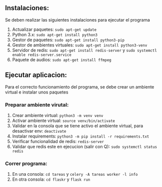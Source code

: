 ## Instalaciones:
Se deben realizar las siguientes instalaciones para ejecutar el programa
1. Actualizar paquetes: `sudo apt-get update`
2. Python 3.x: `sudo apt-get install python3`
3. Gestor de paquetes: `sudo apt-get install python3-pip`
4. Gestor de ambientes virtuales: `sudo apt-get install python3-venv`
5. Servidor de redis: `sudo apt-get install redis-server` y `sudo systemctl enable redis-server.service`
6. Paquete de audios: `sudo apt-get install ffmpeg`

## Ejecutar aplicacion:
Para el correcto funcionamiento del programa, se debe crear un ambiente virtual e instalar unos paquetes
### Preparar ambiente virutal:
1. Crear ambiente virtual: `python3 -m venv venv`
2. Activar ambiente virtual: `source venv/bin/activate`
3. Validar en la consola que se tiene activo el ambiente virtual, para desactivar env: `deactivate`
4. Instalar requirements: `python3 -m pip install -r requirements.txt`
5. Verificar funcionalidad de redis: `redis-server`
6. Validar que redis este en ejecucion (salir con Q): `sudo systemctl status redis`

### Correr programa:
1. En una consola: `cd tareas` y `celery -A tareas worker -l info`
2. En otra consola: `cd flaskr` y `flask run`